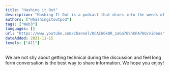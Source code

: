 ```yaml
---
title: "Hashing it Out"
description: "Hashing It Out is a podcast that dives into the weeds of technology and how it impacts society."
authors: ["@hashingitoutpod"]
tags: ["Web3"]
languages: []
url: "https://www.youtube.com/channel/UCAI6Gk0R_1aGa76ShKFA78Q/videos"
dateAdded: 2021-11-15
levels: ["All"]
---
```


We are not shy about getting technical during the discussion and feel long form conversation is the best way to share information. We hope you enjoy!